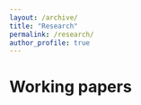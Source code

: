 ```yaml
---
layout: /archive/
title: "Research"
permalink: /research/
author_profile: true
---
```


Working papers
======
